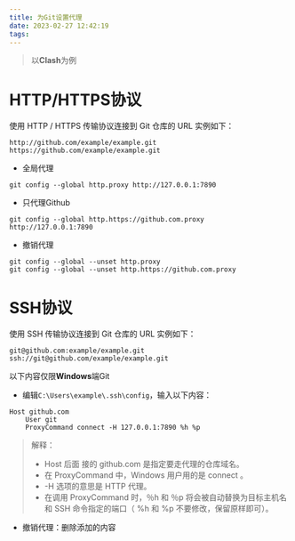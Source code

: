 ```yaml
---
title: 为Git设置代理
date: 2023-02-27 12:42:19
tags:
---
```


> 以**Clash**为例  

# HTTP/HTTPS协议  
使用 HTTP / HTTPS 传输协议连接到 Git 仓库的 URL 实例如下：  
```
http://github.com/example/example.git
https://github.com/example/example.git
```
 
+ 全局代理  
```
git config --global http.proxy http://127.0.0.1:7890
```
+ 只代理Github  
```
git config --global http.https://github.com.proxy http://127.0.0.1:7890
```
+ 撤销代理  
```
git config --global --unset http.proxy
git config --global --unset http.https://github.com.proxy
```


# SSH协议  
使用 SSH 传输协议连接到 Git 仓库的 URL 实例如下：
```
git@github.com:example/example.git
ssh://git@github.com/example/example.git
```

以下内容仅限**Windows**端Git  
+ 编辑`C:\Users\example\.ssh\config`，输入以下内容：  
```
Host github.com
    User git
    ProxyCommand connect -H 127.0.0.1:7890 %h %p
```
> 解释：
> + Host 后面 接的 github.com 是指定要走代理的仓库域名。
> + 在 ProxyCommand 中，Windows 用户用的是 connect 。
> + -H 选项的意思是 HTTP 代理。
> + 在调用 ProxyCommand 时，％h 和 ％p 将会被自动替换为目标主机名和 SSH 命令指定的端口（ %h 和 %p 不要修改，保留原样即可）。  

+ 撤销代理：删除添加的内容  
